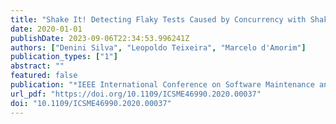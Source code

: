 ```yaml
---
title: "Shake It! Detecting Flaky Tests Caused by Concurrency with Shaker"
date: 2020-01-01
publishDate: 2023-09-06T22:34:53.996241Z
authors: ["Denini Silva", "Leopoldo Teixeira", "Marcelo d'Amorim"]
publication_types: ["1"]
abstract: ""
featured: false
publication: "*IEEE International Conference on Software Maintenance and Evolution, ICSME 2020, Adelaide, Australia, September 28 - October 2, 2020*"
url_pdf: "https://doi.org/10.1109/ICSME46990.2020.00037"
doi: "10.1109/ICSME46990.2020.00037"
---
```


